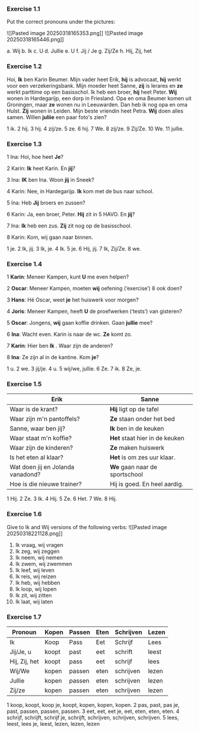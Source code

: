 ### Exercise 1.1

Put the correct pronouns under the pictures:

![[Pasted image 20250318165353.png]]
![[Pasted image 20250318165446.png]]

a. Wij
b. Ik
c. U
d. Jullie
e. U
f. Jij / Je
g. Zij/Ze
h. Hij, Zij, het

### Exercise 1.2

Hoi, **Ik** ben Karin Beumer. Mijn vader heet Erik, **hij** is advocaat, **hij** werkt voor een verzekeringsbank. Mijn moeder heet Sanne, **zij** is lerares en **ze** werkt parttime op een basisschol. Ik heb een broer, **hij** heet Peter. **Wij** wonen in Hardegarijp, een dorp in Friesland. Opa en oma Beumer komen uit Groningen, maar **ze** wonen nu in Leeuwarden. Dan heb ik nog opa en oma Hulst. **Zij** wonen in Leiden. Mijn beste vriendin heet Petra. **Wij** doen alles samen. Willen **juliie** een paar foto's zien?

1 ik. 2 hij. 3 hij. 4 zij/ze. 5 ze. 6 hij. 7 We. 8 zij/ze. 9 Zij/Ze. 10 We. 11 jullie.

### Exercise 1.3

1 Ina: Hoi, hoe heet **Je**?

2 Karin: **Ik** heet Karin. En **jij**?

3 Ina: **IK** ben Ina. Woon **jij** in Sneek?

4 Karin: Nee, in Hardegarijp. **Ik** kom met de bus naar school.

5 Ina: Heb **Jij** broers en zussen?

6 Karin: Ja, een broer, Peter. **Hij** zit in 5 HAVO. En **jij**?

7 Ina: **Ik** heb een zus. **Zij** zit nog op de basisschool.

8 Karin: Kom, wij gaan naar binnen.

1 je. 2 Ik, jij. 3 Ik, je. 4 Ik. 5 je. 6 Hij, jij. 7 Ik, Zij/Ze. 8 we.

### Exercise 1.4

1 **Karin**: Meneer Kampen, kunt **U** me even helpen?

2 **Oscar**: Meneer Kampen, moeten **wij** oefening (‘exercise’) 8 ook doen?

3 **Hans**:  Hé Oscar, weet **je** het huiswerk voor morgen?

4 **Joris**: Meneer Kampen, heeft **U** de proefwerken (‘tests’) van gisteren?

5 **Oscar**: Jongens, **wij** gaan koffie drinken. Gaan **jullie** mee?

6 **Ina**: Wacht even. Karin is naar de wc. **Ze** komt zo.

7 **Karin**: Hier ben **Ik** . Waar zijn de anderen?

8 **Ina**: Ze zijn al in de kantine. Kom **je**?

1 u. 2 we. 3 jij/je. 4 u. 5 wij/we, jullie. 6 Ze. 7 ik. 8 Ze, je.

### Exercise 1.5

| Erik                              | Sanne                           |
| --------------------------------- | ------------------------------- |
| Waar is de krant?                 | **Hij** ligt op de tafel        |
| Waar zijn m'n pantoffels?         | **Ze** staan onder het bed      |
| Sanne, waar ben jij?              | **Ik** ben in de keuken         |
| Waar staat m'n koffie?            | **Het** staat hier in de keuken |
| Waar zijn de kinderen?            | **Ze** maken huiswerk           |
| Is het eten al klaar?             | **Het** is om zes uur klaar.    |
| Wat doen jij en Jolanda vanadond? | **We** gaan naar de sportschool |
| Hoe is die nieuwe trainer?        | Hij is goed. En heel aardig.    |
1 Hij. 2 Ze. 3 Ik. 4 Hij. 5 Ze. 6 Het. 7 We. 8 Hij.

### Exercise 1.6

Give to Ik and Wij versions of the following verbs:
![[Pasted image 20250318221128.png]]
1. Ik vraag, wij vragen
2. Ik zeg, wij zeggen
3. Ik neem, wij nemen
4. Ik zwem, wij zwemmen
5. Ik leef, wij leven
6. Ik reis, wij reizen
7. Ik heb, wij hebben
8. Ik loop, wij lopen
9. Ik zit, wij zitten
10. Ik laat, wij laten

### Exercise 1.7

| Pronoun       | Kopen | Passen | Eten | Schrijven | Lezen |
| ------------- | ----- | ------ | ---- | --------- | ----- |
| Ik            | Koop  | Pass   | Eet  | Schrijf   | Lees  |
| Jij/Je, u     | koopt | past   | eet  | schrift   | leest |
| Hij, Zij, het | koopt | pass   | eet  | schrijf   | lees  |
| Wij/We        | kopen | passen | eten | schrijven | lezen |
| Jullie        | kopen | passen | eten | schrijven | lezen |
| Zij/ze        | kopen | passen | eten | schrijven | lezen |
1 koop, koopt, koop je, koopt, kopen, kopen, kopen. 2 pas, past, pas je,
past, passen, passen, passen. 3 eet, eet, eet je, eet, eten, eten, eten. 4 schrijf,
schrijft, schrijf je, schrijft, schrijven, schrijven, schrijven. 5 lees, leest, lees
je, leest, lezen, lezen, lezen